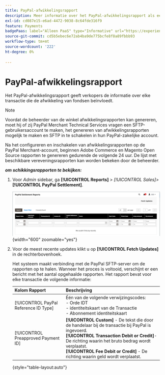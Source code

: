 ```yaml
---
title: PayPal-afwikkelingsrapport
description: Meer informatie over het PayPal-afwikkelingsrapport als een hulpmiddel voor het beheer van PayPal-transacties.
exl-id: cd087e15-e6ad-4472-9038-8c64fde316f9
feature: Payments
badgePaas: label="Alleen PaaS" type="Informative" url="https://experienceleague.adobe.com/nl/docs/commerce/user-guides/product-solutions" tooltip="Is alleen van toepassing op Adobe Commerce op Cloud-projecten (door Adobe beheerde PaaS-infrastructuur) en op projecten in het veld."
source-git-commit: cd5b5ebec6e72ab4ba9de775bcfe8f8a89fbbb93
workflow-type: tm+mt
source-wordcount: '222'
ht-degree: 0%

---
```


# PayPal-afwikkelingsrapport

Het PayPal-afwikkelingsrapport geeft verkopers de informatie over elke transactie die de afwikkeling van fondsen beïnvloedt.

>[!NOTE]
>
>Voordat de beheerder van de winkel afwikkelingsrapporten kan genereren, moet hij of zij PayPal Merchant Technical Services vragen een SFTP-gebruikersaccount te maken, het genereren van afwikkelingsrapporten mogelijk te maken en SFTP in te schakelen in hun PayPal-zakelijke account.

Na het configureren en inschakelen van afwikkelingsrapporten op de PayPal Merchant-account, beginnen Adobe Commerce en Magento Open Source rapporten te genereren gedurende de volgende 24 uur. De lijst met beschikbare vereveningsrapporten kan worden bekeken door de beheerder.

**_om schikkingsrapporten te bekijken:_**

1. Voor _Admin_ sidebar, ga **[!UICONTROL Reports]** > _[!UICONTROL Sales]_>**[!UICONTROL PayPal Settlement]**.

   ![ PayPal de Rapporten van de Afrekening ](../getting-started/assets/reports-sales-paypal-settlement.png){width="600" zoomable="yes"}

1. Voor de meest recente updates klikt u op **[!UICONTROL Fetch Updates]** in de rechterbovenhoek.

   Het systeem maakt verbinding met de PayPal SFTP-server om de rapporten op te halen. Wanneer het proces is voltooid, verschijnt er een bericht met het aantal opgehaalde rapporten. Het rapport bevat voor elke transactie de volgende informatie:

   | Kolom Rapport | Beschrijving |
   | ------------ | ----------- |
   | [!UICONTROL PayPal Reference ID Type] | Één van de volgende verwijzingscodes:<br/> - Orde IDT <br/> - identiteitskaart van de Transactie <br/> - Abonnement identiteitskaart |
   | [!UICONTROL Preapproved Payment ID] | **[!UICONTROL Custom]** - De tekst die door de handelaar bij de transactie bij PayPal is ingevoerd.<br/>**[!UICONTROL Transaction Debit or Credit]**- De richting waarin het bruto bedrag wordt verplaatst.<br/>**[!UICONTROL Fee Debit or Credit]** - De richting waarin geld wordt verplaatst. |

   {style="table-layout:auto"}
